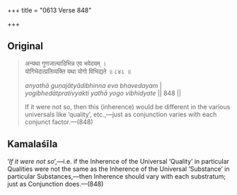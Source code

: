 +++
title = "0613 Verse 848"

+++
## Original 
>
> अन्यथा गुणजात्यादिभिन्न एव भवेदयम् ।  
> योगिभेदात्प्रतिव्यक्ति यथा योगो विभिद्यते ॥ ८४८ ॥ 
>
> *anyathā guṇajātyādibhinna eva bhavedayam* \|  
> *yogibhedātprativyakti yathā yogo vibhidyate* \|\| 848 \|\| 
>
> If it were not so, then this (inherence) would be different in the various universals like ‘quality’, etc.,—just as conjunction varies with each conjunct factor.—(848)



## Kamalaśīla

‘*If it were not* *so*’,—i.e. if the Inherence of the Universal ‘Quality’ in particular Qualities were not the same as the Inherence of the Universal ‘Substance’ in particular Substances,—then Inherence should vary with each substratum; just as Conjunction does.—(848)


